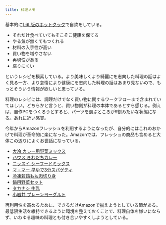 ```yaml
---
title: 料理メモ
---
```


基本的に[1.6L版のホットクック](https://www.amazon.co.jp/dp/B07TWPRHHJ/?tag=r7kamura07-22)で自炊をしている。

- それだけ食べていてもそこそこ健康を保てる
- やる気が無くてもつくれる
- 材料の入手性が高い
- 買い物を増やさない
- 再現性がある
- 腐りにくい

というレシピを模索している。より美味しくより綺麗にを志向した料理の話はよく見る一方、より怠惰により健康にを志向した料理の話はあまり見ないので、もっとそういう情報が欲しいと思っている。

料理のレシピには、調理だけでなく買い物に関するワークフローまで含まれていてほしい。どちらかと言うと、買い物側が料理の本体であるとすら感じる。例えば、自作PCをつくろうとすると、パーツを選ぶところが9割みたいな状態になる。あれに近い感覚。

今年からAmazonフレッシュを利用するようになったが、自分的にはこれのおかげで料理が革命的に楽になった。Amazonでは、フレッシュの商品も含めると大体この辺りによくお世話になっている。

- [大冷 カレー用野菜ミックス](https://www.amazon.co.jp/dp/B009AO9U0I/?tag=r7kamura07-22)
- [ハウス きわだちカレー](https://www.amazon.co.jp/dp/B06W54PTGF/?tag=r7kamura07-22)
- [ニッスイ シーフードミックス](https://www.amazon.co.jp/dp/B00BHOJY3M/?tag=r7kamura07-22)
- [マ・マー 早ゆで3分スパゲティ](https://www.amazon.co.jp/dp/B00FQCHFBY/?tag=r7kamura07-22)
- [冷凍若鶏もも肉切り身](https://www.amazon.co.jp/dp/B07DDC3HTT/?tag=r7kamura07-22)
- [鍋用野菜セット](https://www.amazon.co.jp/dp/B07L2ZP2XT/?tag=r7kamura07-22)
- [タカナシ 牛乳](https://www.amazon.co.jp/dp/B01LXZARKE/?tag=r7kamura07-22)
- [小岩井 プレーンヨーグルト](https://www.amazon.co.jp/dp/B003H577UG/?tag=r7kamura07-22)

再利用性を高めるために、できるだけAmazonで揃えようとしている節がある。最低限生活を維持できるように環境を整えておくことで、料理自体を嫌いにならず、いわゆる趣味の料理とも付き合いやすくしようとしている。
